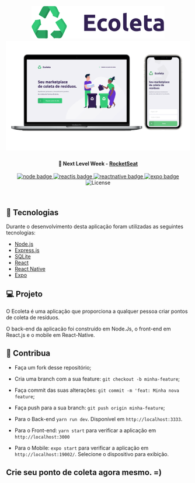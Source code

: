 <h1 align="center">
    <img alt="Ecoleta" title="#elcoleta" src="./github/ecoleta.svg" />
    <img alt="Ecoleta" title="#elcoleta" src="./github/Ecoleta.gif" />
</h1>

<h4 align="center">
  🚀 Next Level Week - <a href="https://rocketseat.com.br/">RocketSeat</a>
</h4>

<p align="center">

<a href="https://nodejs.org/en/">
  <img alt="node badge" src="https://img.shields.io/badge/nodejs-brightgreen">
</a>

<a href="https://reactjs.org/">
  <img alt="reactjs badge" src="https://img.shields.io/badge/reactjs-blue">
</a>

<a href="https://reactnative.dev/">
  <img alt="reactnative badge" src="https://img.shields.io/badge/react_native-blue">
</a>  

<a href="https://expo.io/learn">
  <img alt="expo badge" src="https://img.shields.io/badge/expo-inactive">
</a>

<img alt="License" src="https://img.shields.io/badge/license-MIT-brightgreen">

</p>

<br>

## 🚀 Tecnologias

Durante o desenvolvimento desta aplicação foram utilizadas as seguintes tecnologias:

- [Node.js](https://nodejs.org/en/)
- [Express.js](https://expressjs.com/pt-br/)
- [SQLite](https://www.sqlite.org/index.html)
- [React](https://reactjs.org)
- [React Native](https://facebook.github.io/react-native/)
- [Expo](https://expo.io/)

## 💻 Projeto

O Ecoleta é uma aplicação que proporciona a qualquer pessoa criar pontos de coleta de resíduos.

O back-end da aplicacão foi construído em Node.Js, o front-end em React.js e o mobile em React-Native.

## 🤔 Contribua

- Faça um fork desse repositório;
- Cria uma branch com a sua feature: `git checkout -b minha-feature`;
- Faça commit das suas alterações: `git commit -m 'feat: Minha nova feature`;
- Faça push para a sua branch: `git push origin minha-feature`;

- Para o Back-end `yarn run dev`. Disponível em `http://localhost:3333`.
- Para o Front-end: `yarn start` para verificar a aplicação em `http://localhost:3000`
- Para o Mobile: `expo start` para verificar a aplicação em `http://localhost:19002/`. Selecione o dispositivo para exibição.

## Crie seu ponto de coleta agora mesmo. =)